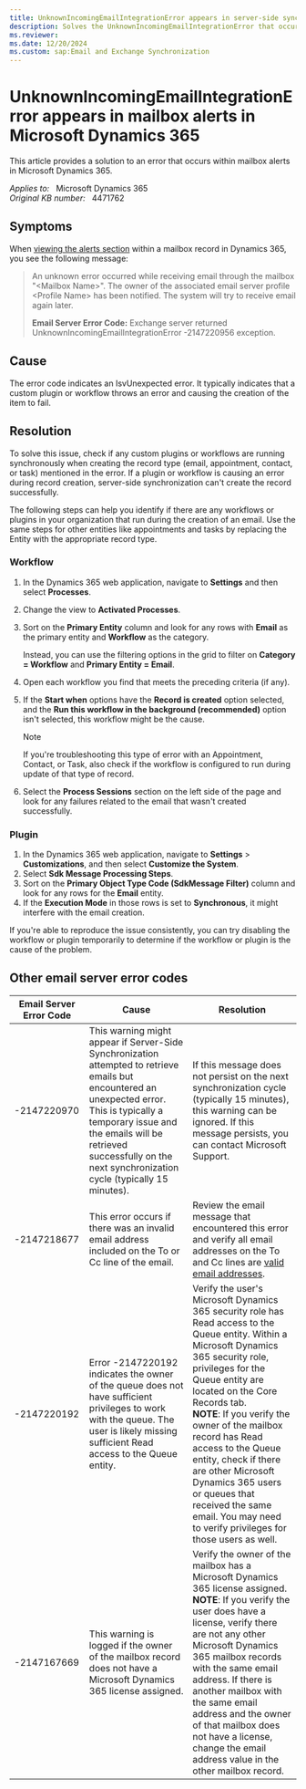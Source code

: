 ```yaml
---
title: UnknownIncomingEmailIntegrationError appears in server-side synchronization
description: Solves the UnknownIncomingEmailIntegrationError that occurs in a Microsoft Dynamics 365 mailbox record.
ms.reviewer: 
ms.date: 12/20/2024
ms.custom: sap:Email and Exchange Synchronization
---
```

# UnknownIncomingEmailIntegrationError appears in mailbox alerts in Microsoft Dynamics 365

This article provides a solution to an error that occurs within mailbox alerts in Microsoft Dynamics 365.

_Applies to:_ &nbsp; Microsoft Dynamics 365  
_Original KB number:_ &nbsp; 4471762

## Symptoms

When [viewing the alerts section](/power-platform/admin/monitor-email-processing-errors#view-alerts) within a mailbox record in Dynamics 365, you see the following message:

> An unknown error occurred while receiving email through the mailbox "\<Mailbox Name>". The owner of the associated email server profile \<Profile Name> has been notified. The system will try to receive email again later.
>
> **Email Server Error Code:** Exchange server returned UnknownIncomingEmailIntegrationError -2147220956 exception.

## Cause

The error code indicates an IsvUnexpected error. It typically indicates that a custom plugin or workflow throws an error and causing the creation of the item to fail.

## Resolution

To solve this issue, check if any custom plugins or workflows are running synchronously when creating the record type (email, appointment, contact, or task) mentioned in the error. If a plugin or workflow is causing an error during record creation, server-side synchronization can't create the record successfully.

The following steps can help you identify if there are any workflows or plugins in your organization that run during the creation of an email. Use the same steps for other entities like appointments and tasks by replacing the Entity with the appropriate record type.

### Workflow

1. In the Dynamics 365 web application, navigate to **Settings** and then select **Processes**.
2. Change the view to **Activated Processes**.
3. Sort on the **Primary Entity** column and look for any rows with **Email** as the primary entity and **Workflow** as the category.

    Instead, you can use the filtering options in the grid to filter on **Category = Workflow** and **Primary Entity = Email**.

4. Open each workflow you find that meets the preceding criteria (if any).
5. If the **Start when** options have the **Record is created** option selected, and the **Run this workflow in the background (recommended)** option isn't selected, this workflow might be the cause.

    > [!NOTE]
    > If you're troubleshooting this type of error with an Appointment, Contact, or Task, also check if the workflow is configured to run during update of that type of record.

6. Select the **Process Sessions** section on the left side of the page and look for any failures related to the email that wasn't created successfully.

### Plugin

1. In the Dynamics 365 web application, navigate to **Settings** > **Customizations**, and then select **Customize the System**.
2. Select **Sdk Message Processing Steps**.
3. Sort on the **Primary Object Type Code (SdkMessage Filter)** column and look for any rows for the **Email** entity.
4. If the **Execution Mode** in those rows is set to **Synchronous**, it might interfere with the email creation.

If you're able to reproduce the issue consistently, you can try disabling the workflow or plugin temporarily to determine if the workflow or plugin is the cause of the problem.

## Other email server error codes

|Email Server Error Code|Cause|Resolution|
|--|--|--|
|-2147220970|This warning might appear if Server-Side Synchronization attempted to retrieve emails but encountered an unexpected error. This is typically a temporary issue and the emails will be retrieved successfully on the next synchronization cycle (typically 15 minutes).|If this message does not persist on the next synchronization cycle (typically 15 minutes), this warning can be ignored. If this message persists, you can contact Microsoft Support.|
|-2147218677|This error occurs if there was an invalid email address included on the To or Cc line of the email.|Review the email message that encountered this error and verify all email addresses on the To and Cc lines are [valid email addresses](https://tools.ietf.org/html/rfc5322#section-3.4.1).|
|-2147220192|Error -2147220192 indicates the owner of the queue does not have sufficient privileges to work with the queue. The user is likely missing sufficient Read access to the Queue entity.|Verify the user's Microsoft Dynamics 365 security role has Read access to the Queue entity. Within a Microsoft Dynamics 365 security role, privileges for the Queue entity are located on the Core Records tab. <br> **NOTE**: If you verify the owner of the mailbox record has Read access to the Queue entity, check if there are other Microsoft Dynamics 365 users or queues that received the same email. You may need to verify privileges for those users as well.|
|-2147167669|This warning is logged if the owner of the mailbox record does not have a Microsoft Dynamics 365 license assigned.|Verify the owner of the mailbox has a Microsoft Dynamics 365 license assigned.<br> **NOTE**: If you verify the user does have a license, verify there are not any other Microsoft Dynamics 365 mailbox records with the same email address. If there is another mailbox with the same email address and the owner of that mailbox does not have a license, change the email address value in the other mailbox record.|
